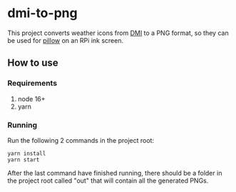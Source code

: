# dmi-to-png

This project converts weather icons from [DMI](https://www.dmi.dk/dmis-vejrprodukter/vejrsymboler/) to a PNG format, so they can be used for [pillow](https://pillow.readthedocs.io/en/stable/) on an RPi ink screen.

## How to use

### Requirements

1. node 16+
1. yarn

### Running

Run the following 2 commands in the project root:

```
yarn install
yarn start
```

After the last command have finished running, there should be a folder in the project root called "out" that will contain all the generated PNGs.
